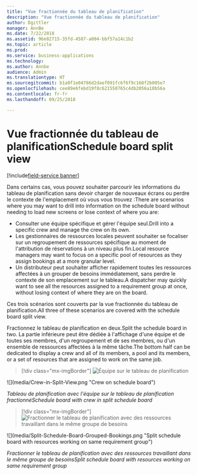 ```yaml
---
title: "Vue fractionnée du tableau de planification"
description: "Vue fractionnée du tableau de planification"
author: Dgittler
manager: AnnBe
ms.date: 7/22/2018
ms.assetid: 96e82715-35fd-4587-a004-bbf57a14c1b2
ms.topic: article
ms.prod: 
ms.service: business-applications
ms.technology: 
ms.author: Annbe
audience: Admin
ms.translationtype: HT
ms.sourcegitcommit: b1a0f1e04786d2daef091fc6f6f9c168f2b005e7
ms.openlocfilehash: cee89e6febd19f8c621550765c4db2056a10b56a
ms.contentlocale: fr-fr
ms.lasthandoff: 09/25/2018

---
```





#  <a name="schedule-board-split-view"></a><span data-ttu-id="e5003-103">Vue fractionnée du tableau de planification</span><span class="sxs-lookup"><span data-stu-id="e5003-103">Schedule board split view</span></span>

[!include[field-service banner](../../../includes/field-service.md)]


<span data-ttu-id="e5003-104">Dans certains cas, vous pouvez souhaiter parcourir les informations du tableau de planification sans devoir charger de nouveaux écrans ou perdre le contexte de l'emplacement où vous vous trouvez :</span><span class="sxs-lookup"><span data-stu-id="e5003-104">There are scenarios where you may want to drill into information on the schedule board without needing to load new screens or lose context of where you are:</span></span>

*   <span data-ttu-id="e5003-105">Consulter une équipe spécifique et gérer l'équipe seul.</span><span class="sxs-lookup"><span data-stu-id="e5003-105">Drill into a specific crew and manage the crew on its own.</span></span> 
*   <span data-ttu-id="e5003-106">Les gestionnaires de ressources locales peuvent souhaiter se focaliser sur un regroupement de ressources spécifique au moment de l'attribution de réservations à un niveau plus fin.</span><span class="sxs-lookup"><span data-stu-id="e5003-106">Local resource managers may want to focus on a specific pool of resources as they assign bookings at a more granular level.</span></span>
*   <span data-ttu-id="e5003-107">Un distributeur peut souhaiter afficher rapidement toutes les ressources affectées à un grouper de besoins immédiatement, sans perdre le contexte de son emplacement sur le tableau.</span><span class="sxs-lookup"><span data-stu-id="e5003-107">A dispatcher may quickly want to see all the resources assigned to a requirement group at once, without losing context of where they are on the board.</span></span>

<span data-ttu-id="e5003-108">Ces trois scénarios sont couverts par la vue fractionnée du tableau de planification.</span><span class="sxs-lookup"><span data-stu-id="e5003-108">All three of these scenarios are covered with the schedule board split view.</span></span>

<span data-ttu-id="e5003-109">Fractionnez le tableau de planification en deux.</span><span class="sxs-lookup"><span data-stu-id="e5003-109">Split the schedule board in two.</span></span> <span data-ttu-id="e5003-110">La partie inférieure peut être dédiée à l'affichage d'une équipe et de toutes ses membres, d'un regroupement et de ses membres, ou d'un ensemble de ressources affectées à la même tâche.</span><span class="sxs-lookup"><span data-stu-id="e5003-110">The bottom half can be dedicated to display a crew and all of its members, a pool and its members, or a set of resources that are assigned to work on the same job.</span></span>

> [!div class="mx-imgBorder"]
> <span data-ttu-id="e5003-111">![](media/Crew-in-Split-View.png "Équipe sur le tableau de planification")
<!-- picture --></span><span class="sxs-lookup"><span data-stu-id="e5003-111">![](media/Crew-in-Split-View.png "Crew on schedule board")
<!-- picture --></span></span>

<span data-ttu-id="e5003-112">*Tableau de planification avec l'équipe sur le tableau de planification fractionné*</span><span class="sxs-lookup"><span data-stu-id="e5003-112">*Schedule board with crew in split schedule board*</span></span>

> [!div class="mx-imgBorder"]
> <span data-ttu-id="e5003-113">![](media/Split-Schedule-Board-Grouped-Bookings.png "Fractionner le tableau de planification avec des ressources travaillant dans le même groupe de besoins")
<!-- picture --></span><span class="sxs-lookup"><span data-stu-id="e5003-113">![](media/Split-Schedule-Board-Grouped-Bookings.png "Split schedule board with resources working on same requirement group")
<!-- picture --></span></span>

<span data-ttu-id="e5003-114">*Fractionner le tableau de planification avec des ressources travaillant dans le même groupe de besoins*</span><span class="sxs-lookup"><span data-stu-id="e5003-114">*Split schedule board with resources working on same requirement group*</span></span>

